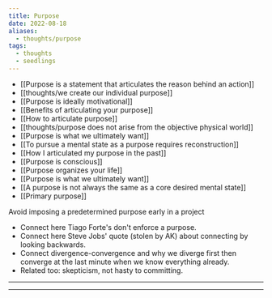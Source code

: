 ```yaml
---
title: Purpose
date: 2022-08-18
aliases:
  - thoughts/purpose
tags:
  - thoughts
  - seedlings
---
```


- [[Purpose is a statement that articulates the reason behind an action]]
- [[thoughts/we create our individual purpose]]
- [[Purpose is ideally motivational]]
- [[Benefits of articulating your purpose]]
- [[How to articulate purpose]]
- [[thoughts/purpose does not arise from the objective physical world]]
- [[Purpose is what we ultimately want]]
- [[To pursue a mental state as a purpose requires reconstruction]]
- [[How I articulated my purpose in the past]]
- [[Purpose is conscious]]
- [[Purpose organizes your life]]
- [[Purpose is what we ultimately want]]
- [[A purpose is not always the same as a core desired mental state]]
- [[Primary purpose]]

Avoid imposing a predetermined purpose early in a project
- Connect here Tiago Forte's don't enforce a purpose.
- Connect here Steve Jobs' quote (stolen by AK) about connecting by looking backwards.
- Connect divergence-convergence and why we diverge first then converge at the last minute when we know everything already.
- Related too: skepticism, not hasty to committing.

***



***
